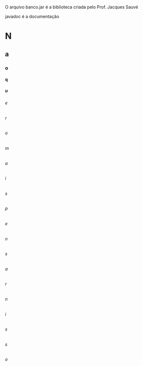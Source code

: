 O arquivo banco.jar é a biblioteca criada pelo Prof. Jacques Sauvé

javadoc é a documentação


# N
## a
### o

#### q
##### u
###### e
###### r
###### o

###### m
###### a
###### i
###### s

###### p
###### e
###### n
###### s
###### a
###### r

###### n
###### i
###### s
###### s
###### o
